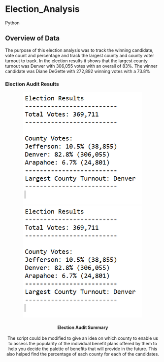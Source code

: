 # Election_Analysis
Python
## Overview of Data
 The purpose of this election analysis was to track the winning candidate, vote count and percentage and track the largest county and county voter turnout to track. In the election results it shows that the largest county turnout was Denver with 306,055 votes with an overall of 83%. The winner candidate was Diane DeGette  with 272,892 winning votes with a 73.8%
### Election Audit Results
<center>
 <img src= "election_results.png">
<center>
<img src="election_results.png">
 
 
 
 
 #### Election Audit Summary
The script could be modified to give an idea on which county to enable us to assess the popularity of the individual benefit plans offered by them to help you decide the palette of benefits that will provide in the future. This also helped find the percentage of each county for each of the candidates.

   
   
  
